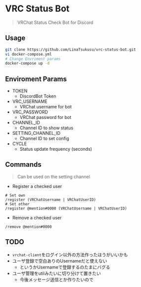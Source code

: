 # VRC Status Bot
> VRChat Status Check Bot for Discord

## Usage
```bash
git clone https://github.com/LinaTsukusu/vrc-status-bot.git
vi docker-compose.yml
# Change Envriment params
docker-compose up -d
```

## Enviroment Params
- TOKEN
  - DiscordBot Token
- VRC_USERNAME
  - VRChat username for bot
- VRC_PASSWORD
  - VRChat password for bot
- CHANNEL_ID
  - Channel ID to show status
- SETTING_CHANNEL_ID
  - Channel ID to set config
- CYCLE
  - Status update frequency (seconds)
  
## Commands
> Can be used on the setting channel
- Register a checked user
```
# Set own
/register (VRChatUsername | VRChatUserID)
# Set other
/register @mention#0000 (VRChatUsername | VRChatUserID)
```
- Remove a checked user
```
/remove @mention#0000
```

## TODO
- `vrchat-client`をログイン以外の方法作ったほうがいいかも
- ユーザ登録で空白ありのUsernameだと使えない
  - というかUsernameで登録するのたまにバグる
- ユーザ管理をutilみたいに切り分けて置きたい
  - 今後メッセージ送信とか作りたいので
 